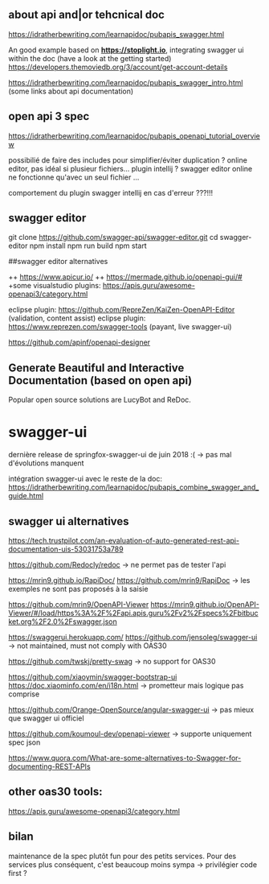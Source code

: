 


## about api and|or tehcnical doc

https://idratherbewriting.com/learnapidoc/pubapis_swagger.html

An good example based on **https://stoplight.io**, integrating swagger ui within the doc (have a look at the getting started)
https://developers.themoviedb.org/3/account/get-account-details

https://idratherbewriting.com/learnapidoc/pubapis_swagger_intro.html (some links about api documentation)


## open api 3 spec

https://idratherbewriting.com/learnapidoc/pubapis_openapi_tutorial_overview


possibilié de faire des includes pour simplifier/éviter duplication ?
online editor, pas idéal si plusieur fichiers... plugin intellij ?
swagger editor online ne fonctionne qu'avec un seul fichier ...

comportement du plugin swagger intellij en cas d'erreur ???!!!

## swagger editor

git clone https://github.com/swagger-api/swagger-editor.git
cd swagger-editor
npm install
npm run build
npm start

##swagger editor alternatives

++ https://www.apicur.io/
++ https://mermade.github.io/openapi-gui/#
+some visualstudio plugins: https://apis.guru/awesome-openapi3/category.html

eclipse plugin: https://github.com/RepreZen/KaiZen-OpenAPI-Editor (validation, content assist)
eclipse plugin: https://www.reprezen.com/swagger-tools (payant, live swagger-ui)

https://github.com/apinf/openapi-designer

## Generate Beautiful and Interactive Documentation (based on open api)
Popular open source solutions are LucyBot and ReDoc.

# swagger-ui

dernière release de springfox-swagger-ui de juin 2018 :(
-> pas mal d'évolutions manquent

intégration swagger-ui avec le reste de la doc:
https://idratherbewriting.com/learnapidoc/pubapis_combine_swagger_and_guide.html

## swagger ui alternatives

https://tech.trustpilot.com/an-evaluation-of-auto-generated-rest-api-documentation-uis-53031753a789

https://github.com/Redocly/redoc 
-> ne permet pas de tester l'api

https://mrin9.github.io/RapiDoc/
https://github.com/mrin9/RapiDoc
-> les exemples ne sont pas proposés à la saisie

https://github.com/mrin9/OpenAPI-Viewer
https://mrin9.github.io/OpenAPI-Viewer/#/load/https%3A%2F%2Fapi.apis.guru%2Fv2%2Fspecs%2Fbitbucket.org%2F2.0%2Fswagger.json

https://swaggerui.herokuapp.com/
https://github.com/jensoleg/swagger-ui
-> not maintained, must not comply with OAS30

https://github.com/twskj/pretty-swag
-> no support for OAS30

https://github.com/xiaoymin/swagger-bootstrap-ui
https://doc.xiaominfo.com/en/i18n.html
-> prometteur mais logique pas comprise

https://github.com/Orange-OpenSource/angular-swagger-ui
-> pas mieux que swagger ui officiel

https://github.com/koumoul-dev/openapi-viewer
-> supporte uniquement spec json

https://www.quora.com/What-are-some-alternatives-to-Swagger-for-documenting-REST-APIs


## other oas30 tools:
https://apis.guru/awesome-openapi3/category.html

## bilan

maintenance de la spec plutôt fun pour des petits services.
Pour des services plus conséquent, c'est beaucoup moins sympa -> privilégier code first ?
